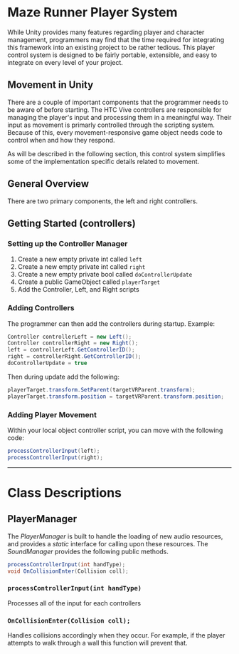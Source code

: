 # Maze Runner Player System
While Unity provides many features regarding player and character management, programmers may find that the time required for integrating this framework into an existing project to be rather tedious. This player control system is designed to be fairly portable, extensible, and easy to integrate on every level of your project.

## Movement in Unity
There are a couple of important components that the programmer needs to be aware of before starting. The HTC Vive controllers are responsible for managing the player's input and processing them in a meaningful way. Their input as movement is primarly controlled through the scripting system. Because of this, every movement-responsive game object needs code to control when and how they respond.

As will be described in the following section, this control system simplifies some of the implementation specific details related to movement.

## General Overview
There are two primary components, the left and right controllers.

## Getting Started (controllers)
### Setting up the Controller Manager
1. Create a new empty private int called `left`
2. Create a new empty private int called `right`
3. Create a new empty private bool called `doControllerUpdate`
4. Create a public GameObject called `playerTarget`
4. Add the Controller, Left, and Right scripts

### Adding Controllers
The programmer can then add the controllers during startup.
Example:

```csharp
Controller controllerLeft = new Left();
Controller controllerRight = new Right();
left = controllerLeft.GetControllerID();
right = controllerRight.GetControllerID();
doControllerUpdate = true
```

Then during update add the following:

```csharp
playerTarget.transform.SetParent(targetVRParent.transform);
playerTarget.transform.position = targetVRParent.transform.position;
```



### Adding Player Movement
Within your local object controller script, you can move with the following code:
```csharp
processControllerInput(left);
processControllerInput(right);
```

----------------------------------------------------------
# Class Descriptions

## PlayerManager
The _PlayerManager_ is built to handle the loading of new audio resources, and provides a *static* interface for calling upon these resources. The _SoundManager_ provides the following public methods.
```csharp
processControllerInput(int handType);
void OnCollisionEnter(Collision coll);
```
### `processControllerInput(int handType)`
Processes all of the input for each controllers

### `OnCollisionEnter(Collision coll);`
Handles collisions accordingly when they occur. For example, if the player attempts to walk through a wall this function will prevent that.
